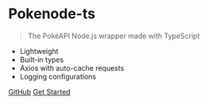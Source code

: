 # Pokenode-ts

> The PokéAPI Node.js wrapper made with TypeScript

- Lightweight
- Built-in types
- Axios with auto-cache requests
- Logging configurations

[GitHub](https://github.com/Gabb-c/pokenode-ts)
[Get Started](#main)
